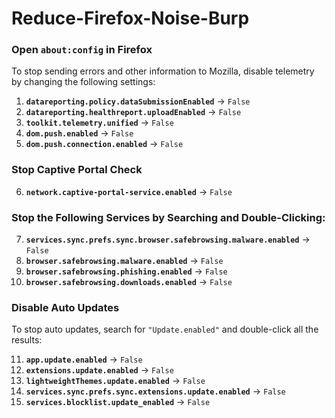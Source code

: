 # Reduce-Firefox-Noise-Burp

### Open `about:config` in Firefox

To stop sending errors and other information to Mozilla, disable telemetry by changing the following settings:

1. **`datareporting.policy.dataSubmissionEnabled`** → `False`
2. **`datareporting.healthreport.uploadEnabled`** → `False`
3. **`toolkit.telemetry.unified`** → `False`
4. **`dom.push.enabled`** → `False`
5. **`dom.push.connection.enabled`** → `False`

### Stop Captive Portal Check

6. **`network.captive-portal-service.enabled`** → `False`

### Stop the Following Services by Searching and Double-Clicking:
7. **`services.sync.prefs.sync.browser.safebrowsing.malware.enabled`** → `False`
8. **`browser.safebrowsing.malware.enabled`** → `False`
9. **`browser.safebrowsing.phishing.enabled`** → `False`
10. **`browser.safebrowsing.downloads.enabled`** → `False`

### Disable Auto Updates
To stop auto updates, search for `"Update.enabled"` and double-click all the results:

11. **`app.update.enabled`** → `False`  
12. **`extensions.update.enabled`** → `False`  
13. **`lightweightThemes.update.enabled`** → `False`  
14. **`services.sync.prefs.sync.extensions.update.enabled`** → `False`  
15. **`services.blocklist.update_enabled`** → `False`
